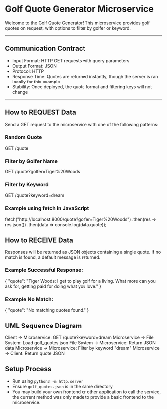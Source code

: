 # Golf Quote Generator Microservice

Welcome to the Golf Quote Generator! This microservice provides golf quotes on request, with options to filter by golfer or keyword.

---

## Communication Contract

* Input Format: HTTP GET requests with query parameters
* Output Format: JSON
* Protocol: HTTP
* Response Time: Quotes are returned instantly, though the server is ran locally for this example
* Stability: Once deployed, the quote format and filtering keys will not change

---

## How to REQUEST Data

Send a GET request to the microservice with one of the following patterns:

### Random Quote


GET /quote


### Filter by Golfer Name


GET /quote?golfer=Tiger%20Woods


### Filter by Keyword


GET /quote?keyword=dream

### Example using fetch in JavaScript


fetch("http://localhost:8000/quote?golfer=Tiger%20Woods")
  .then(res => res.json())
  .then(data => console.log(data.quote));

## How to RECEIVE Data

Responses will be returned as JSON objects containing a single quote. If no match is found, a default message is returned.

### Example Successful Response:

{
  "quote": "Tiger Woods: I get to play golf for a living. What more can you ask for, getting paid for doing what you love."
}

### Example No Match:

{
  "quote": "No matching quotes found."
}


## UML Sequence Diagram


Client -> Microservice: GET /quote?keyword=dream
Microservice -> File System: Load golf_quotes.json
File System -> Microservice: Return JSON data
Microservice -> Microservice: Filter by keyword "dream"
Microservice -> Client: Return quote JSON


## Setup Process

* Run using `python3 -m http.server`
* Ensure `golf_quotes.json` is in the same directory
* You may build your own frontend or other application to call the service, the current method was only made to provide a basic frontend to the microservice.

